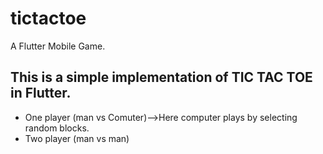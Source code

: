 # tictactoe

A Flutter Mobile Game.

## This is a simple implementation of TIC TAC TOE in Flutter.

- One player (man vs Comuter)-->Here computer plays by selecting random blocks.
- Two player (man vs man)


